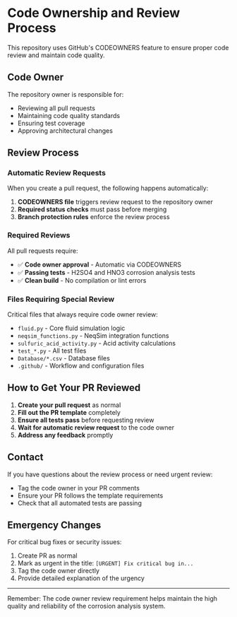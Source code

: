 # Code Ownership and Review Process

This repository uses GitHub's CODEOWNERS feature to ensure proper code review and maintain code quality.

## Code Owner

The repository owner is responsible for:
- Reviewing all pull requests
- Maintaining code quality standards
- Ensuring test coverage
- Approving architectural changes

## Review Process

### Automatic Review Requests

When you create a pull request, the following happens automatically:
1. **CODEOWNERS file** triggers review request to the repository owner
2. **Required status checks** must pass before merging
3. **Branch protection rules** enforce the review process

### Required Reviews

All pull requests require:
- ✅ **Code owner approval** - Automatic via CODEOWNERS
- ✅ **Passing tests** - H2SO4 and HNO3 corrosion analysis tests
- ✅ **Clean build** - No compilation or lint errors

### Files Requiring Special Review

Critical files that always require code owner review:
- `fluid.py` - Core fluid simulation logic
- `neqsim_functions.py` - NeqSim integration functions
- `sulfuric_acid_activity.py` - Acid activity calculations
- `test_*.py` - All test files
- `Database/*.csv` - Database files
- `.github/` - Workflow and configuration files

## How to Get Your PR Reviewed

1. **Create your pull request** as normal
2. **Fill out the PR template** completely
3. **Ensure all tests pass** before requesting review
4. **Wait for automatic review request** to the code owner
5. **Address any feedback** promptly

## Contact

If you have questions about the review process or need urgent review:
- Tag the code owner in your PR comments
- Ensure your PR follows the template requirements
- Check that all automated tests are passing

## Emergency Changes

For critical bug fixes or security issues:
1. Create PR as normal
2. Mark as urgent in the title: `[URGENT] Fix critical bug in...`
3. Tag the code owner directly
4. Provide detailed explanation of the urgency

---

Remember: The code owner review requirement helps maintain the high quality and reliability of the corrosion analysis system.
